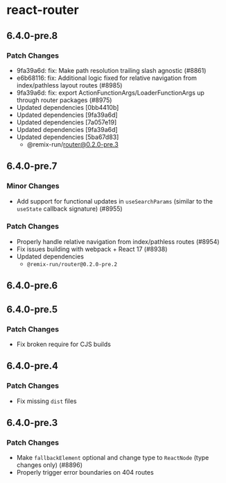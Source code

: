 # react-router

## 6.4.0-pre.8

### Patch Changes

- 9fa39a6d: fix: Make path resolution trailing slash agnostic (#8861)
- e6b68116: fix: Additional logic fixed for relative navigation from index/pathless layout routes (#8985)
- 9fa39a6d: fix: export ActionFunctionArgs/LoaderFunctionArgs up through router packages (#8975)
- Updated dependencies [0bb4410b]
- Updated dependencies [9fa39a6d]
- Updated dependencies [7a057e19]
- Updated dependencies [9fa39a6d]
- Updated dependencies [5ba67d83]
  - @remix-run/router@0.2.0-pre.3

## 6.4.0-pre.7

### Minor Changes

- Add support for functional updates in `useSearchParams` (similar to the `useState` callback signature) (#8955)

### Patch Changes

- Properly handle relative navigation from index/pathless routes (#8954)
- Fix issues building with webpack + React 17 (#8938)
- Updated dependencies
  - `@remix-run/router@0.2.0-pre.2`

## 6.4.0-pre.6

## 6.4.0-pre.5

### Patch Changes

- Fix broken require for CJS builds

## 6.4.0-pre.4

### Patch Changes

- Fix missing `dist` files

## 6.4.0-pre.3

### Patch Changes

- Make `fallbackElement` optional and change type to `ReactNode` (type changes only) (#8896)
- Properly trigger error boundaries on 404 routes
